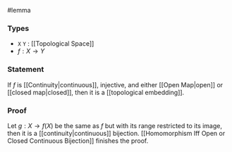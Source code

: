 #lemma
### Types
- `X` `Y` : [[Topological Space]] 
- $f : X \to Y$
### Statement
If $f$ is [[Continuity|continuous]], injective, and either [[Open Map|open]] or [[closed map|closed]], then it is a [[topological embedding]].
### Proof
Let $g : X \to f\left( X \right)$ be the same as $f$ but with its range restricted to its image, then it is a [[continuity|continuous]] bijection. [[Homomorphism Iff Open or Closed Continuous Bijection]] finishes the proof.